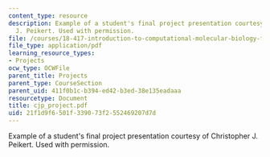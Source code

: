 ```yaml
---
content_type: resource
description: Example of a student's final project presentation courtesy of Christopher
  J. Peikert. Used with permission.
file: /courses/18-417-introduction-to-computational-molecular-biology-fall-2004/21f1d9f6501f339073f2552469207d7d_cjp_project.pdf
file_type: application/pdf
learning_resource_types:
- Projects
ocw_type: OCWFile
parent_title: Projects
parent_type: CourseSection
parent_uid: 411f0b1c-b394-ed42-b3ed-38e135eadaaa
resourcetype: Document
title: cjp_project.pdf
uid: 21f1d9f6-501f-3390-73f2-552469207d7d
---
```

Example of a student's final project presentation courtesy of Christopher J. Peikert. Used with permission.


